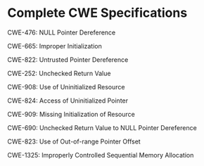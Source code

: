 

# Complete CWE Specifications

CWE-476: NULL Pointer Dereference

CWE-665: Improper Initialization

CWE-822: Untrusted Pointer Dereference

CWE-252: Unchecked Return Value

CWE-908: Use of Uninitialized Resource

CWE-824: Access of Uninitialized Pointer

CWE-909: Missing Initialization of Resource

CWE-690: Unchecked Return Value to NULL Pointer Dereference

CWE-823: Use of Out-of-range Pointer Offset

CWE-1325: Improperly Controlled Sequential Memory Allocation